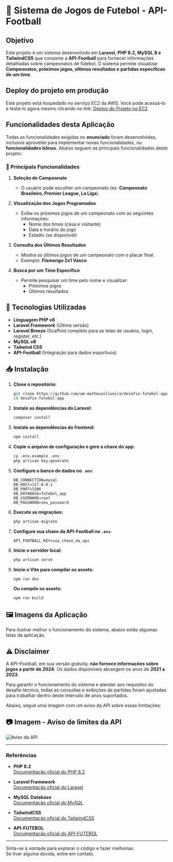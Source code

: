 # 📌 Sistema de Jogos de Futebol - API-Football

## Objetivo

Este projeto é um sistema desenvolvido em **Laravel, PHP 8.2, MySQL 8 e TailwindCSS** que consome a **API-Football** para fornecer informações detalhadas sobre campeonatos de futebol. O sistema permite visualizar **Campeonatos, próximos jogos, últimos resultados e partidas específicas de um time**.

## Deploy do projeto em produção
Este projeto está hospedado no serviço EC2 da AWS. Você pode acessá-lo e testá-lo agora mesmo clicando no link: [Deploy do Projeto no EC2](https://tinyurl.com/desafio-futebol-app)

## Funcionalidades desta Aplicação
Todas as funcionalidades exigidas no **enunciado** foram desenvolvidas, inclusive aproveitei para implementar novas funcionalidades, ou **funcionalidades bônus.** Abaixo seguem as principais funcionalidades deste projeto:

### 🎯 Principais Funcionalidades

1. **Seleção de Campeonato**

   - O usuário pode escolher um campeonato (ex: **Campeonato Brasileiro, Premier League, La Liga**).

2. **Visualização dos Jogos Programados**

   - Exibe os próximos jogos de um campeonato com as seguintes informações:
     - Nome dos times (casa e visitante)
     - Data e horário do jogo
     - Estádio (se disponível)

3. **Consulta dos Últimos Resultados**

   - Mostra os últimos jogos de um campeonato com o placar final.
   - Exemplo: **Flamengo 2x1 Vasco**

4. **Busca por um Time Específico**

   - Permite pesquisar um time pelo nome e visualizar:
     - Próximos jogos
     - Últimos resultados

## 🚀 Tecnologias Utilizadas
- **Linguagem PHP v8**
- **Laravel Framework** (Última versão)
- **Laravel Breeze** (Scaffold completo para as telas de usuário, login, register, etc.)
- **MySQL v8**
- **Tailwind CSS**
- **API-Football** (Integração para dados esportivos)

## 📥 Instalação

1. **Clone o repositório:**

   ```sh
   git clone https://github.com/am-matheusoliveira/desafio-futebol-app.git
   cd desafio-futebol-app
   ```

2. **Instale as dependências do Laravel:**

   ```sh
   composer install
   ```

3. **Instale as dependências do frontend:**

   ```sh
   npm install
   ```

4. **Copie o arquivo de configuração e gere a chave do app:**

   ```sh
   cp .env.example .env
   php artisan key:generate
   ```

5. **Configure o banco de dados no `.env`**:

   ```env
   DB_CONNECTION=mysql
   DB_HOST=127.0.0.1
   DB_PORT=3306
   DB_DATABASE=futebol_app
   DB_USERNAME=root
   DB_PASSWORD=seu_password
   ```

6. **Execute as migrações:**

   ```sh
   php artisan migrate
   ```

7. **Configure sua chave da API-Football no `.env`**:

   ```env
   API_FOOTBALL_KEY=sua_chave_da_api
   ```

8. **Inicie o servidor local:**

   ```sh
   php artisan serve
   ```

9. **Inicie o Vite para compilar os assets:**

   ```sh
   npm run dev
   ```
   **Ou compile os assets:**
   
    ```sh
    npm run build
    ```   

## 🖼️ Imagens da Aplicação

Para ilustrar melhor o funcionamento do sistema, abaixo estão algumas telas da aplicação.

## ⚠️ Disclaimer

A API-Football, em sua versão gratuita, **não fornece informações sobre jogos a partir de 2024**. Os dados disponíveis abrangem os anos de **2021 a 2023**. 

Para garantir o funcionamento do sistema e atender aos requisitos do desafio técnico, todas as consultas e exibições de partidas foram ajustadas para trabalhar dentro deste intervalo de anos suportados. 

Abaixo, segue uma imagem com um aviso da API sobre essas limitações:

## 📷 Imagem - Aviso de limites da API
![Aviso da API](https://github.com/user-attachments/assets/7738998a-b5a0-41eb-a652-09646accd6a9)

---
### Referências

- **PHP 8.2**  
  [Documentação oficial do PHP 8.2](https://www.php.net/releases/8.2/)

- **Laravel Framework**  
  [Documentação oficial do Laravel](https://laravel.com/docs)

- **MySQL Database**  
  [Documentação oficial do MySQL](https://dev.mysql.com/doc/refman/8.0/en/)

- **TailwindCSS**  
  [Documentação oficial do TailwindCSS](https://tailwindcss.com/docs/installation/using-vite)

- **API-FUTEBOL**  
  [Documentação oficial do API-FUTEBOL](https://www.api-football.com/documentation-v3)
  
---
Sinta-se à vontade para explorar o código e fazer melhorias.<br>
Se tiver alguma dúvida, entre em contato.
